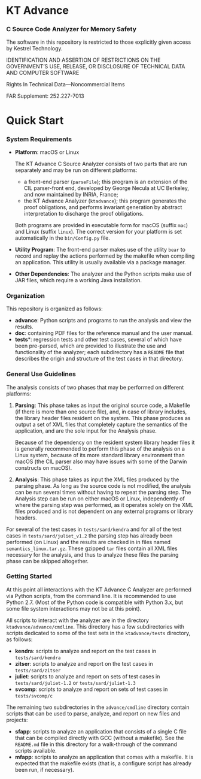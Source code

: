 # KT Advance
### C Source Code Analyzer for Memory Safety

The software in this repository is restricted to those explicitly
given access by Kestrel Technology.

IDENTIFICATION AND ASSERTION OF RESTRICTIONS ON THE GOVERNMENT’S USE,
RELEASE, OR DISCLOSURE OF TECHNICAL DATA AND COMPUTER SOFTWARE

Rights In Technical Data—Noncommercial Items

FAR Supplement: 252.227-7013

# Quick Start

### System Requirements
* **Platform**: macOS or Linux

  The KT Advance C Source Analyzer consists of two parts that are run separately and may be run on different platforms:
   * a front-end parser (```parseFile```); this program is an extension of the CIL parser-front end, developed by George Necula at UC Berkeley, and now maintained by INRIA, France;
   * the KT Advance Analyzer (```ktadvance```); this program generates the proof obligations, and performs invariant generation by abstract interpretation to discharge the proof obligations.

   Both programs are provided in executable form for macOS (suffix ```mac```) and Linux (suffix ```linux```). The correct version for your platform is set automatically in the ```bin/Config.py``` file.

* **Utility Program**: The front-end parser makes use of the utility ```bear``` to record and replay the actions performed by the makefile when compiling an application. This utility is usually available via a package manager.

* **Other Dependencies**: The analyzer and the Python scripts make use of JAR files, which require a working Java installation.


### Organization

This repository is organized as follows:
* **advance**: Python scripts and programs to run the analysis and view the results.
* **doc**: containing PDF files for the reference manual and the user manual.
* **tests***: regression tests and other test cases, several of which have been pre-parsed, which are provided to illustrate the use and functionality of the analyzer; each subdirectory has a ```README``` file that describes the origin and structure of the test cases in that directory.


### General Use Guidelines

The analysis consists of two phases that may be performed on different platforms:
1. **Parsing**: This phase takes as input the original source code, a Makefile (if there is more than
   one source file), and, in case of library includes, the library header files resident on the system.
   This phase produces as output a set of XML files that completely capture the semantics of the application, and are the sole input for the Analysis phase.

   Because of the dependency on the resident system library header files it is generally recommended to perform this phase of the analysis on a Linux system, because of its more standard library environment than macOS (the CIL parser also may have issues with some of the Darwin constructs on macOS).

2. **Analysis**: This phase takes as input the XML files produced by the parsing phase. As long as the source code is not modified, the analysis can be run several times without having to repeat the parsing step. The Analysis step can be run on either macOS or Linux, independently of where the parsing step was performed, as it operates solely on the XML files produced and is not dependent on any external programs or library headers.

For several of the test cases in ```tests/sard/kendra``` and for all of the test cases in ```tests/sard/juliet_v1.2```
the parsing step has already been performed (on Linux) and the results are checked in in files named
```semantics_linux.tar.gz```. These gzipped ```tar``` files contain all XML files necessary for the analysis, and thus to analyze these files the parsing phase can be skipped altogether.


### Getting Started

At this point all interactions with the KT Advance C Analyzer are
performed via Python scripts, from the command line. It is recommended
to use Python 2.7. (Most of the Python code is compatible with
Python 3.x, but some file system interactions may not be at this
point).

All scripts to interact with the analyzer are in the directory
```ktadvance/advance/cmdline```. This directory has a few subdirectories
with scripts dedicated to some of the test sets in the ```ktadvance/tests```
directory, as follows:

- **kendra**: scripts to analyze and report on the test cases in
     ```tests/sard/kendra```
- **zitser**: scripts to analyze and report on the test cases in
     ```tests/sard/zitser```
- **juliet**: scripts to analyze and report on sets of test cases in
     ```tests/sard/juliet-1.2``` or ```tests/sard/juliet-1.3```
- **svcomp**: scripts to analyze and report on sets of test cases in
     ```tests/svcomp/c```

The remaining two subdirectories in the ```advance/cmdline``` directory
contain scripts that can be used to parse, analyze, and
report on new files and projects:

- **sfapp**: scripts to analyze an application that consists of a
     single C file that can be compiled directly with GCC (without a
     makefile). See the ```README.md``` file in this directory for a walk-through of the command scripts available.
- **mfapp**: scripts to analyze an application that comes with a
	makefile. It is expected that the makefile exists (that is,
	a configure script has already been run, if necessary).
